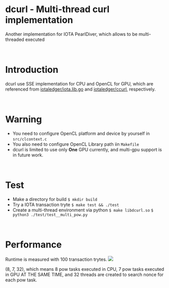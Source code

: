 # dcurl - Multi-thread curl implementation
Another implementation for IOTA PearlDiver, which allows to be multi-threaded executed

<br>

# Introduction
dcurl use SSE implementation for CPU and OpenCL for GPU, which are referenced from [iotaledger/iota.lib.go](https://github.com/iotaledger/iota.lib.go) and [iotaledger/ccurl](https://github.com/iotaledger/ccurl), respectively.

<br>

# Warning
* You need to configure OpenCL platform and device by yourself in ```src/clcontext.c```
* You also need to configure OpenCL Library path iin ```Makefile```
* dcurl is limited to use only **One** GPU currently, and multi-gpu support is in future work.

<br>

# Test
* Make a directory for build
```$ mkdir build ```
* Try a IOTA transaction tryte
```$ make test && ./test ```
* Create a multi-thread environment via python
```$ make libdcurl.so```
```$ python3 ./test/test__multi_pow.py```

<br>

# Performance
Runtime is measured with 100 transaction trytes.
![](https://i.imgur.com/iiYkxj2.png)

(8, 7, 32), which means 8 pow tasks executed in CPU, 7 pow tasks executed in GPU AT THE SAME TIME, and 32 threads are created to search nonce for each pow task.
